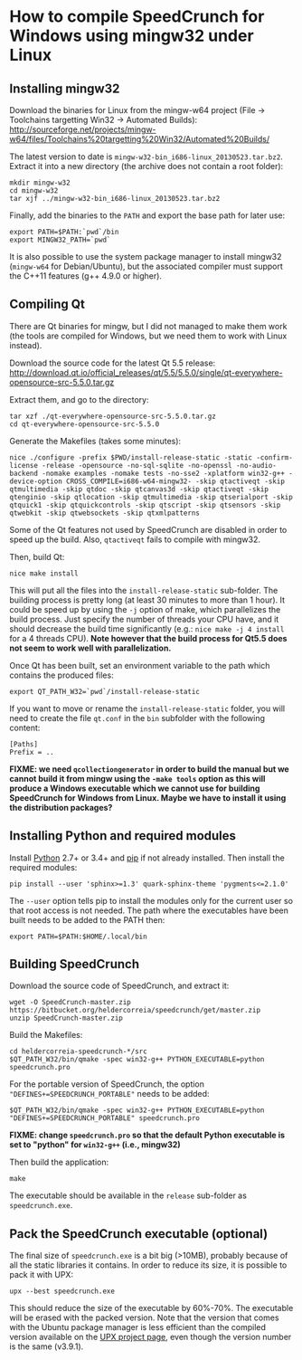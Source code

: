 # How to compile SpeedCrunch for Windows using mingw32 under Linux

## Installing mingw32
Download the binaries for Linux from the mingw-w64 project (File -> Toolchains targetting Win32 -> Automated Builds):
<http://sourceforge.net/projects/mingw-w64/files/Toolchains%20targetting%20Win32/Automated%20Builds/>

The latest version to date is `mingw-w32-bin_i686-linux_20130523.tar.bz2`. Extract it into a new directory (the archive does not contain a root folder):

    mkdir mingw-w32
    cd mingw-w32
    tar xjf ../mingw-w32-bin_i686-linux_20130523.tar.bz2

Finally, add the binaries to the `PATH` and export the base path for later use:

    export PATH=$PATH:`pwd`/bin
    export MINGW32_PATH=`pwd`

It is also possible to use the system package manager to install mingw32 (`mingw-w64` for Debian/Ubuntu), but the associated compiler must support the C++11 features (g++ 4.9.0 or higher).

## Compiling Qt
There are Qt binaries for mingw, but I did not managed to make them work (the tools are compiled for Windows, but we need them to work with Linux instead).

Download the source code for the latest Qt 5.5 release:
<http://download.qt.io/official_releases/qt/5.5/5.5.0/single/qt-everywhere-opensource-src-5.5.0.tar.gz>

Extract them, and go to the directory:

    tar xzf ./qt-everywhere-opensource-src-5.5.0.tar.gz
    cd qt-everywhere-opensource-src-5.5.0

Generate the Makefiles (takes some minutes):

    nice ./configure -prefix $PWD/install-release-static -static -confirm-license -release -opensource -no-sql-sqlite -no-openssl -no-audio-backend -nomake examples -nomake tests -no-sse2 -xplatform win32-g++ -device-option CROSS_COMPILE=i686-w64-mingw32- -skip qtactiveqt -skip qtmultimedia -skip qtdoc -skip qtcanvas3d -skip qtactiveqt -skip qtenginio -skip qtlocation -skip qtmultimedia -skip qtserialport -skip qtquick1 -skip qtquickcontrols -skip qtscript -skip qtsensors -skip qtwebkit -skip qtwebsockets -skip qtxmlpatterns

Some of the Qt features not used by SpeedCrunch are disabled in order to speed up the build. Also, `qtactiveqt` fails to compile with mingw32.

Then, build Qt:

    nice make install

This will put all the files into the `install-release-static` sub-folder. The building process is pretty long (at least 30 minutes to more than 1 hour). It could be speed up by using the `-j` option of make, which parallelizes the build process. Just specify the number of threads your CPU have, and it should decrease the build time significantly (e.g.: `nice make -j 4 install` for a 4 threads CPU). **Note however that the build process for Qt5.5 does not seem to work well with parallelization.**

Once Qt has been built, set an environment variable to the path which contains the produced files:

    export QT_PATH_W32=`pwd`/install-release-static

If you want to move or rename the `install-release-static` folder, you will need to create the file `qt.conf` in the `bin` subfolder with the following content:

    [Paths]
    Prefix = ..
    

**FIXME: we need `qcollectiongenerator` in order to build the manual but we cannot build it from mingw using the `-make tools` option as this will produce a Windows executable which we cannot use for building SpeedCrunch for Windows from Linux. Maybe we have to install it using the distribution packages?**

## Installing Python and required modules
Install [Python](https://www.python.org/downloads/) 2.7+ or 3.4+ and [pip](https://pip.pypa.io/en/latest/installing/) if not already installed. Then install the required modules:

    pip install --user 'sphinx>=1.3' quark-sphinx-theme 'pygments<=2.1.0'

The `--user` option tells pip to install the modules only for the current user so that root access is not needed. The path where the executables have been built needs to be added to the PATH then:

    export PATH=$PATH:$HOME/.local/bin

## Building SpeedCrunch
Download the source code of SpeedCrunch, and extract it:

    wget -O SpeedCrunch-master.zip https://bitbucket.org/heldercorreia/speedcrunch/get/master.zip
    unzip SpeedCrunch-master.zip

Build the Makefiles:

    cd heldercorreia-speedcrunch-*/src
    $QT_PATH_W32/bin/qmake -spec win32-g++ PYTHON_EXECUTABLE=python speedcrunch.pro

For the portable version of SpeedCrunch, the option `"DEFINES+=SPEEDCRUNCH_PORTABLE"` needs to be added:

    $QT_PATH_W32/bin/qmake -spec win32-g++ PYTHON_EXECUTABLE=python "DEFINES+=SPEEDCRUNCH_PORTABLE" speedcrunch.pro

**FIXME: change `speedcrunch.pro` so that the default Python executable is set to "python" for `win32-g++` (i.e., mingw32)**

Then build the application:

    make

The executable should be available in the `release` sub-folder as `speedcrunch.exe`.

## Pack the SpeedCrunch executable (optional)
The final size of `speedcrunch.exe` is a bit big (>10MB), probably because of all the static libraries it contains. In order to reduce its size, it is possible to pack it with UPX:

    upx --best speedcrunch.exe

This should reduce the size of the executable by 60%-70%. The executable will be erased with the packed version. Note that the version that comes with the Ubuntu package manager is less efficient than the compiled version available on the [UPX project page](http://sourceforge.net/projects/upx/files/upx/), even though the version number is the same (v3.9.1).
